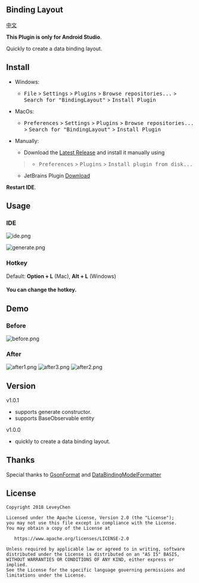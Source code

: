 Binding Layout
------

  [中文](README_CN.md)


**This Plugin is only for Android Studio**.
>
Quickly to create a data binding layout.


## Install   
- Windows:
  - <kbd>File</kbd> > <kbd>Settings</kbd> > <kbd>Plugins</kbd> > <kbd>Browse repositories...</kbd> > <kbd>Search for "BindingLayout"</kbd> > <kbd>Install Plugin</kbd>

- MacOs:
  - <kbd>Preferences</kbd> > <kbd>Settings</kbd> > <kbd>Plugins</kbd> > <kbd>Browse repositories...</kbd> > <kbd>Search for "BindingLayout"</kbd> > <kbd>Install Plugin</kbd>

- Manually:
  - Download the [Latest Release](https://github.com/leveychen/BindingLayout/releases) and install it manually using
  >- <kbd>Preferences</kbd> > <kbd>Plugins</kbd> > <kbd>Install plugin from disk...</kbd>
  - JetBrains Plugin [Download](http://plugins.jetbrains.com/plugin/10555)
  
**Restart IDE**.

## Usage
### IDE

![ide.png](http://ww3.sinaimg.cn/large/0060lm7Tly1fpmulivs9tj309j05pwei.jpg)

![generate.png](http://ww2.sinaimg.cn/large/0060lm7Tly1fpmumr9wv7j306p06sjrd.jpg) 

###  Hotkey

Default:  **Option + L**  (Mac), **Alt + L** (Windows)

#### You can change the hotkey.

## Demo 

###  Before
![before.png](http://ww3.sinaimg.cn/large/0060lm7Tly1fpmvcud3lnj30e00890sv.jpg)

###  After
![after1.png](http://ww4.sinaimg.cn/large/0060lm7Tly1fpo1422di1j30ix0ll0u1.jpg)
![after3.png](http://ww3.sinaimg.cn/large/0060lm7Tly1fpo0tv130ej30lu0o1abw.jpg)
![after2.png](http://ww2.sinaimg.cn/large/0060lm7Tly1fpmvcuhdcgj30jr0ebq3u.jpg)



## Version

v1.0.1
> 
* supports generate constructor.
* supports BaseObservable entity


v1.0.0
> 
* quickly to create a data binding layout.


## Thanks
Special thanks to [GsonFormat](https://github.com/zzz40500/GsonFormat) and [DataBindingModelFormatter](https://github.com/Qixingchen/DataBindingModelFormatter)


## License

    Copyright 2018 LeveyChen

    Licensed under the Apache License, Version 2.0 (the "License");
    you may not use this file except in compliance with the License.
    You may obtain a copy of the License at

       https://www.apache.org/licenses/LICENSE-2.0

    Unless required by applicable law or agreed to in writing, software
    distributed under the License is distributed on an "AS IS" BASIS,
    WITHOUT WARRANTIES OR CONDITIONS OF ANY KIND, either express or implied.
    See the License for the specific language governing permissions and
    limitations under the License.
